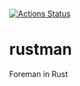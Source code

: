 [![Actions Status](https://github.com/ohaddahan/rustman/workflows/rust/badge.svg)](https://github.com/ohaddahan/rustman/actions)


# rustman
Foreman in Rust
